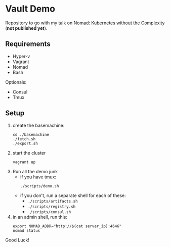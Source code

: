 # Vault Demo

Repository to go with my talk on [Nomad: Kubernetes without the Complexity](https://andydote.co.uk/presentations/index.html?nomad) (**not published yet**).

## Requirements

* Hyper-v
* Vagrant
* Nomad
* Bash

Optionals:
* Consul
* Tmux

## Setup

1. create the basemachine:
    ```shell
    cd ./basemachine
    ./fetch.sh
    ./export.sh
    ```
1. start the cluster
    ```shell
    vagrant up
    ```
1. Run all the demo junk
    * if you have tmux:
        ```shell
        ./scripts/demo.sh
        ```
    * if you don't, run a separate shell for each of these:
        * `./scripts/artifacts.sh`
        * `./scripts/registry.sh`
        * `./scripts/consul.sh`
1. in an admin shell, run this:
    ```shell
    export NOMAD_ADDR="http://$(cat server_ip):4646"
    nomad status
    ```

Good Luck!
